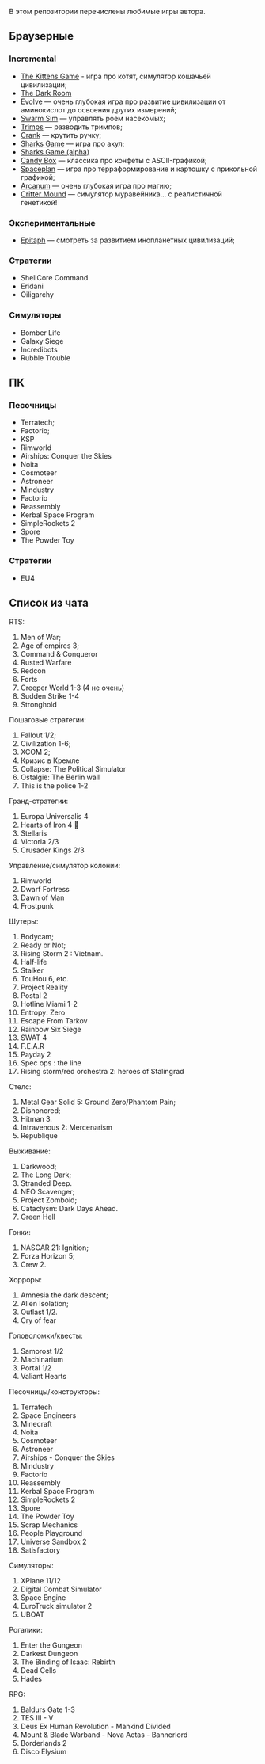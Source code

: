 В этом репозитории перечислены любимые игры автора. 

## Браузерные

### Incremental

- [The Kittens Game](https://kittensgame.com/web/) - игра про котят, симулятор кошачьей цивилизации;
- [The Dark Room](https://adarkroom.doublespeakgames.com/)
- [Evolve](https://pmotschmann.github.io/Evolve) — очень глубокая игра про развитие цивилизации от аминокислот до освоения других измерений;
- [Swarm Sim](https://www.swarmsim.com/) — управлять роем насекомых;
- [Trimps](https://trimps.github.io/) — разводить тримпов;
- [Crank](https://faedine.com/games/crank/b40/) — крутить ручку;
- [Sharks Game](https://shark.tobot.dev/) — игра про акул;
- [Sharks Game (alpha)](https://alpha.shark.tobot.dev/)
- [Candy Box](https://candybox2.github.io/) — классика про конфеты с ASCII-графикой;
- [Spaceplan](http://jhollands.co.uk/spaceplan/) — игра про терраформирование и картошку с прикольной графикой;
- [Arcanum](https://mathiashjelm.gitlab.io/arcanum/) — очень глубокая игра про магию;
- [Critter Mound](https://jayseesee.github.io/Crittermound-Fork/) — симулятор муравейника... с реалистичной генетикой!

### Экспериментальные
- [Epitaph](https://mkremins.github.io/epitaph) — смотреть за развитием инопланетных цивилизаций;

### Стратегии
- ShellCore Command
- Eridani
- Oiligarchy

### Симуляторы
- Bomber Life
- Galaxy Siege
- Incredibots
- Rubble Trouble

## ПК

### Песочницы
- Terratech;
- Factorio;
- KSP
- Rimworld
- Airships: Conquer the Skies
- Noita
- Cosmoteer
- Astroneer
- Mindustry
- Factorio
- Reassembly
- Kerbal Space Program
- SimpleRockets 2
- Spore
- The Powder Toy


### Стратегии
- EU4

## Список из чата

RTS:
1. Men of War;
2. Age of empires 3;
3. Command & Conqueror
4. Rusted Warfare
5. Redcon
6. Forts
7. Creeper World 1-3 (4 не очень)
8. Sudden Strike 1-4
9. Stronghold

Пошаговые стратегии:
1. Fallout 1/2;
2. Civilization 1-6;
3. XCOM 2;
4. Кризис в Кремле
5. Collapse: The Political Simulator
6. Ostalgie: The Berlin wall
8. This is the police 1-2

Гранд-стратегии:
1. Europa Universalis 4
2. Hearts of Iron 4 🥴
3. Stellaris
4. Victoria 2/3
5. Crusader Kings 2/3

Управление/симулятор колонии:
1. Rimworld
2. Dwarf Fortress
3. Dawn of Man
4. Frostpunk

Шутеры:
1. Bodycam;
2. Ready or Not;
3. Rising Storm 2 : Vietnam.
4. Half-life
5. Stalker
6. TouHou 6, etc.
7. Project Reality
8. Postal 2
9. Hotline Miami 1-2
10. Entropy: Zero
11. Escape From Tarkov
12. Rainbow Six Siege
13. SWAT 4
14. F.E.A.R
15. Payday 2
16. Spec ops : the line
17. Rising storm/red orchestra 2: heroes of Stalingrad

Стелс:
1. Metal Gear Solid 5: Ground Zero/Phantom Pain;
2. Dishonored;
3. Hitman 3.
4. Intravenous 2: Mercenarism
5. Republique

Выживание: 
1. Darkwood;
2. The Long Dark;
3. Stranded Deep.
4. NEO Scavenger;
5. Project Zomboid;
6. Cataclysm: Dark Days Ahead.
7. Green Hell

Гонки:
1. NASCAR 21: Ignition;
2. Forza Horizon 5;
3. Crew 2.

Хорроры:
1. Amnesia the dark descent;
2. Alien Isolation;
3. Outlast 1/2.
4. Cry of fear

Головоломки/квесты:
1. Samorost 1/2
2. Machinarium
3. Portal 1/2
4. Valiant Hearts

Песочницы/конструкторы:
1. Terratech
2. Space Engineers
3. Minecraft
4. Noita
5. Cosmoteer
6. Astroneer
7. Airships - Conquer the Skies
8. Mindustry
9. Factorio
10. Reassembly
11. Kerbal Space Program
12. SimpleRockets 2
13. Spore 
14. The Powder Toy
15. Scrap Mechanics
16. People Playground
17. Universe Sandbox 2
18. Satisfactory 

Симуляторы:
1. XPlane 11/12
2. Digital Combat Simulator
2. Space Engine
4. EuroTruck simulator 2
5. UBOAT

Рогалики:
1. Enter the Gungeon
2. Darkest Dungeon
3. The Binding of Isaac: Rebirth
4. Dead Cells
5. Hades

RPG:
1. Baldurs Gate 1-3
2. TES III - V
3. Deus Ex Human Revolution - Mankind Divided
5. Mount & Blade Warband - Nova Aetas - Bannerlord
6. Borderlands 2
7. Disco Elysium
